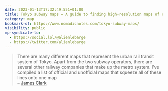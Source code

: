```yaml
---
date: 2023-01-13T17:32:49.551+01:00
title: Tokyo subway maps – A guide to finding high-resolution maps of every railway in Tokyo
category: map
bookmark-of: https://www.nomadicnotes.com/tokyo-subway-maps/
visibility: public
mp-syndicate-to:
  - https://social.lol/@alienlebarge
  - https://twitter.com/alienlebarge
---
```

> There are many different maps that represent the urban rail transit system of Tokyo. Apart from the two subway operators, there are several other railway companies that make up the metro system. I’ve compiled a list of official and unofficial maps that squeeze all of these lines onto one map  
> – [James Clark](https://mastodon.social/@nomadicnotes/109680568839588846)
